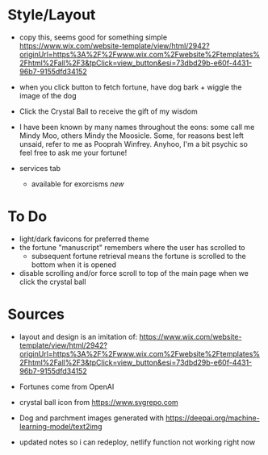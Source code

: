# Style/Layout

- copy this, seems good for something simple
  https://www.wix.com/website-template/view/html/2942?originUrl=https%3A%2F%2Fwww.wix.com%2Fwebsite%2Ftemplates%2Fhtml%2Fall%2F3&tpClick=view_button&esi=73dbd29b-e60f-4431-96b7-9155dfd34152

- when you click button to fetch fortune, have dog bark + wiggle the image of the dog

- Click the Crystal Ball to receive the gift of my wisdom

- I have been known by many names throughout the eons: some call me Mindy Moo, others Mindy the
  Moosicle.
  Some, for reasons best left unsaid, refer to me as Pooprah Winfrey. Anyhoo, I'm a bit psychic so
  feel
  free to ask me your fortune!

- services tab
  - available for exorcisms _new_

# To Do

- light/dark favicons for preferred theme
- the fortune "manuscript" remembers where the user has scrolled to
  - subsequent fortune retrieval means the fortune is scrolled to the bottom when it is opened
- disable scrolling and/or force scroll to top of the main page when we click the crystal ball

# Sources

- layout and design is an imitation of: https://www.wix.com/website-template/view/html/2942?originUrl=https%3A%2F%2Fwww.wix.com%2Fwebsite%2Ftemplates%2Fhtml%2Fall%2F3&tpClick=view_button&esi=73dbd29b-e60f-4431-96b7-9155dfd34152
- Fortunes come from OpenAI
- crystal ball icon from https://www.svgrepo.com
- Dog and parchment images generated with https://deepai.org/machine-learning-model/text2img

- updated notes so i can redeploy, netlify function not working right now
